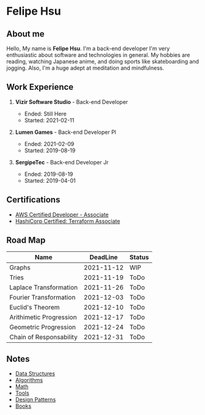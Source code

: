 # Felipe Hsu

## About me

Hello, My name is **Felipe Hsu**. I'm a back-end developer I'm very enthusiastic about software and technologies in general. My hobbies are reading, watching Japanese anime, and doing sports like skateboarding and jogging. Also, I'm a huge adept at meditation and mindfulness.


## Work Experience

1. **Vizir Software Studio** - Back-end Developer  
    - Ended: Still Here  
    - Started: 2021-02-11  

2. **Lumen Games** - Back-end Developer Pl
    - Ended: 2021-02-09  
    - Started: 2019-08-19  

3. **SergipeTec** - Back-end Developer Jr  
    - Ended: 2019-08-19  
    - Started: 2019-04-01  


## Certifications

- [AWS Certified Developer - Associate](https://www.credly.com/badges/e31fd487-5ac3-4268-8e74-5415ba61355f/public_url)
- [HashiCorp Certified: Terraform Associate](https://www.credly.com/badges/87f5ca62-b686-4da2-8aa9-1dc63a8e2896/public_url)


## Road Map

| Name                       | DeadLine   | Status |
|----------------------------|------------|--------|
| Graphs                     | 2021-11-12 | WIP    |
| Tries                      | 2021-11-19 | ToDo   |
| Laplace Transformation     | 2021-11-26 | ToDo   |
| Fourier Transformation     | 2021-12-03 | ToDo   |
| Euclid's Theorem           | 2021-12-10 | ToDo   |
| Arithimetic Progression    | 2021-12-17 | ToDo   |
| Geometric Progression      | 2021-12-24 | ToDo   |
| Chain of Responsability    | 2021-12-31 | ToDo   |


## Notes

- [Data Structures](Data&#32;Structures/)
- [Algorithms](Algorithms/)
- [Math](Math/)
- [Tools](Tools/)
- [Design Patterns](Patterns/)
- [Books](Books/)  
